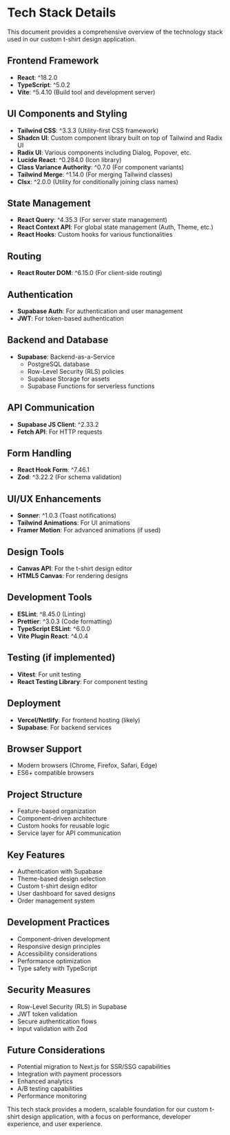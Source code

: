 # Tech Stack Details

This document provides a comprehensive overview of the technology stack used in our custom t-shirt design application.

## Frontend Framework
- **React**: ^18.2.0
- **TypeScript**: ^5.0.2
- **Vite**: ^5.4.10 (Build tool and development server)

## UI Components and Styling
- **Tailwind CSS**: ^3.3.3 (Utility-first CSS framework)
- **Shadcn UI**: Custom component library built on top of Tailwind and Radix UI
- **Radix UI**: Various components including Dialog, Popover, etc.
- **Lucide React**: ^0.284.0 (Icon library)
- **Class Variance Authority**: ^0.7.0 (For component variants)
- **Tailwind Merge**: ^1.14.0 (For merging Tailwind classes)
- **Clsx**: ^2.0.0 (Utility for conditionally joining class names)

## State Management
- **React Query**: ^4.35.3 (For server state management)
- **React Context API**: For global state management (Auth, Theme, etc.)
- **React Hooks**: Custom hooks for various functionalities

## Routing
- **React Router DOM**: ^6.15.0 (For client-side routing)

## Authentication
- **Supabase Auth**: For authentication and user management
- **JWT**: For token-based authentication

## Backend and Database
- **Supabase**: Backend-as-a-Service
  - PostgreSQL database
  - Row-Level Security (RLS) policies
  - Supabase Storage for assets
  - Supabase Functions for serverless functions

## API Communication
- **Supabase JS Client**: ^2.33.2
- **Fetch API**: For HTTP requests

## Form Handling
- **React Hook Form**: ^7.46.1
- **Zod**: ^3.22.2 (For schema validation)

## UI/UX Enhancements
- **Sonner**: ^1.0.3 (Toast notifications)
- **Tailwind Animations**: For UI animations
- **Framer Motion**: For advanced animations (if used)

## Design Tools
- **Canvas API**: For the t-shirt design editor
- **HTML5 Canvas**: For rendering designs

## Development Tools
- **ESLint**: ^8.45.0 (Linting)
- **Prettier**: ^3.0.3 (Code formatting)
- **TypeScript ESLint**: ^6.0.0
- **Vite Plugin React**: ^4.0.4

## Testing (if implemented)
- **Vitest**: For unit testing
- **React Testing Library**: For component testing

## Deployment
- **Vercel/Netlify**: For frontend hosting (likely)
- **Supabase**: For backend services

## Browser Support
- Modern browsers (Chrome, Firefox, Safari, Edge)
- ES6+ compatible browsers

## Project Structure
- Feature-based organization
- Component-driven architecture
- Custom hooks for reusable logic
- Service layer for API communication

## Key Features
- Authentication with Supabase
- Theme-based design selection
- Custom t-shirt design editor
- User dashboard for saved designs
- Order management system

## Development Practices
- Component-driven development
- Responsive design principles
- Accessibility considerations
- Performance optimization
- Type safety with TypeScript

## Security Measures
- Row-Level Security (RLS) in Supabase
- JWT token validation
- Secure authentication flows
- Input validation with Zod

## Future Considerations
- Potential migration to Next.js for SSR/SSG capabilities
- Integration with payment processors
- Enhanced analytics
- A/B testing capabilities
- Performance monitoring

This tech stack provides a modern, scalable foundation for our custom t-shirt design application, with a focus on performance, developer experience, and user experience.

